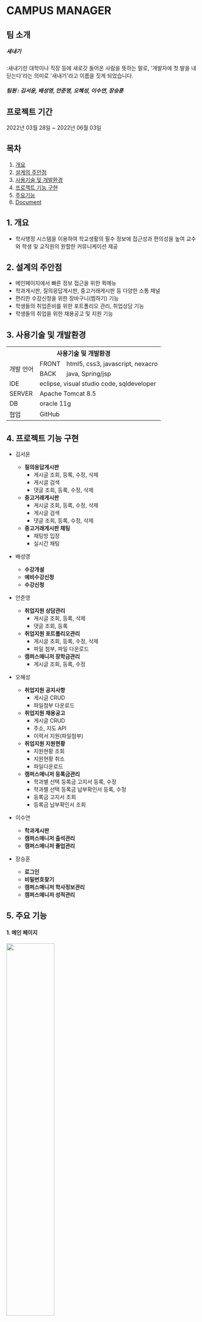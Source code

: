 # CAMPUS MANAGER

## 팀 소개
##### 새내기
:새내기란 대학이나 직장 등에 새로갓 들어온 사람을 뜻하는 말로, 
'개발자에 첫 발을 내딛는다'라는 의미로 '새내기'라고 이름을 짓게 되었습니다. 
##### 팀원 : 김서윤, 배성영, 안준영, 오혜성, 이수연, 장승훈

## 프로젝트 기간
2022년 03월 28일 ~ 2022년 06월 03일

## 목차  
1. [개요](#1-개요)
2. [설계의 주안점](#2-설계의-주안점)
3. [사용기술 및 개발환경](#3-사용기술-및-개발환경)
4. [프로젝트 기능 구현](#4-프로젝트-기능-구현)
5. [주요기능](#5-주요기능)
6. [Document](#6-document)


## 1. 개요
- 학사행정 시스템을 이용하여 학교생활의 필수 정보에 접근성과 편의성을 높여 
  교수와 학생 및 교직원의 원할한 커뮤니케이션 제공


## 2. 설계의 주안점
- 메인페이지에서 빠른 정보 접근을 위한 퀵메뉴
- 학과게시판, 질의응답게시판, 중고거래게시판 등 다양한 소통 채널
- 편리한 수강신청을 위한 장바구니(찜하기) 기능
- 학생들의 취업준비를 위한 포트폴리오 관리, 취업상담 기능
- 학생들의 취업을 위한 채용공고 및 지원 기능


## 3. 사용기술 및 개발환경

<table>
   <tr>
    <th colspan="3">사용기술 및 개발환경</th>
  </tr>
  
  <tr>
    <td rowspan="2">개발 언어</td>
    <td>FRONT</td>
    <td>html5, css3, javascript, nexacro</td>
  </tr>
  <tr>
    <td>BACK</td>
    <td> java, Spring/jsp</td>
  </tr>
  <tr>
    <td>IDE</td>
    <td colspan="2">eclipse, visual studio code, sqldeveloper</td>
  </tr>
  <tr>
    <td>SERVER</td>
    <td colspan="2">Apache Tomcat 8.5</td>
  </tr>
  <tr>
    <td>DB</td>
    <td colspan="2">oracle 11g </td>
  </tr>
  <tr>
    <td>협업</td>
    <td colspan="2">GitHub</td>
  </tr>
</table>



## 4. 프로젝트 기능 구현

  - 김서윤
    - **질의응답게시판**
      - 게시글 조회, 등록, 수정, 삭제
      - 게시글 검색
      - 댓글 조회, 등록, 수정, 삭제
    - **중고거래게시판**
      - 게시글 조회, 등록, 수정, 삭제
      - 게시글 검색
      - 댓글 조회, 등록, 수정, 삭제
    - **중고거래게시판 채팅**
      - 채팅방 입장
      - 실시간 채팅 
  
  
  - 배성영
    - **수강개설**
    - **예비수강신청**
    - **수강신청**
  
  
  - 안준영
    - **취업지원 상담관리**
        - 게시글 조회, 등록, 삭제
        - 댓글 조회, 등록
    - **취업지원 포트폴리오관리**
       - 게시글 조회, 등록, 수정, 삭제
       - 파일 첨부, 파일 다운로드
    - **캠퍼스매니저 장학금관리**
       - 게시글 조회, 등록, 수정
  
  - 오혜성
    - **취업지원 공지사항**
      - 게시글 CRUD
      - 파일첨부 다운로드
    - **취업지원 채용공고**
      - 게시글 CRUD
      - 주소, 지도 API
      - 이력서 지원(파일첨부) 
    - **취업지원 지원현황**
      - 지원현황 조회
      - 지원현황 취소
      - 파일다운로드 
    - **캠퍼스매니저 등록금관리**
      - 학과별 선택 등록금 고지서 등록, 수정
      - 학과별 선택 등록금 납부확인서 등록, 수정
      - 등록금 고지서 조회
      - 등록금 납부확인서 조회 
  
  
  - 이수연
    - **학과게시판**
    - **캠퍼스매니저 출석관리**
    - **캠퍼스매니저 졸업관리**


  - 장승훈
    - **로그인**
    - **비밀번호찾기**
    - **캠퍼스매니저 학사정보관리**
    - **캠퍼스매니저 성적관리**


 
## 5. 주요 기능
#### 1. 메인 페이지
<img src="https://user-images.githubusercontent.com/98931301/172272754-5c347ca5-d14b-4c6b-b413-5fd7eaa641bb.png" width="50%">

#### 2. 로그인
<img src="https://user-images.githubusercontent.com/98931301/172272813-0ee01434-ae39-495e-8ce1-34e73a206ca0.png" width="50%">

#### 3. 캠퍼스 매니저
##### -학사정보
<img src="https://user-images.githubusercontent.com/98931301/172273021-da667a95-312c-4d75-a0e5-cdae9ae40e70.png" width="50%">

##### -성적관리
<img src="https://user-images.githubusercontent.com/98931301/172273031-cd4f2176-69e6-454d-8455-de140e32c590.png" width="50%">

##### -졸업관리
<img src="https://user-images.githubusercontent.com/98931301/172273043-3e0ae6ae-eccd-4ed3-ab35-96a867adf281.png" width="50%">

##### -출석관리
<img src="https://user-images.githubusercontent.com/98931301/172273055-b447d4a8-36ab-4f0b-8dcc-8d79301a3474.png" width="50%">

##### -장학관리  
<img src="https://user-images.githubusercontent.com/98931301/172273069-bb2398bd-f7d1-42fc-a62d-97860ba79455.png" width="50%"><img src="https://user-images.githubusercontent.com/98931301/172273076-51b2c01d-8821-4477-bb4c-c7091eb5e39a.png" width="50%">

##### -등록금관리
<img src="https://user-images.githubusercontent.com/98931301/172273083-9f0beeac-3411-4f21-851c-49e95cd214ee.png" width="50%"><img src="https://user-images.githubusercontent.com/98931301/172273093-9f8ebe0f-a330-456a-a4ad-ca2028d699f4.png" width="50%">

#### 4. 게시판
##### -학과게시판
<img src="https://user-images.githubusercontent.com/98931301/172272821-823cf203-4646-4203-973e-53d833ef1a9f.png" width="50%"><img src="https://user-images.githubusercontent.com/98931301/172272833-56828f96-f501-4944-88a4-2e6d93d1b1eb.png" width="50%">

##### -질의응답게시판
<img src="https://user-images.githubusercontent.com/98931301/172272844-cf2447e9-994a-48a4-8c2b-1b9869cef485.png" width="50%"><img src="https://user-images.githubusercontent.com/98931301/172272853-f188fa2d-4cf8-484c-91f4-e321bcbbb22d.png" width="50%">

##### -중고거래게시판  
<img src="https://user-images.githubusercontent.com/98931301/172272860-d43c068a-4638-41e7-8420-e1969e39f8ab.png" width="50%"><img src="https://user-images.githubusercontent.com/98931301/172272870-c7ed3b86-4cd7-4a14-8971-65e080f78419.png" width="50%">

#### 5. 수강신청
##### -수강개설
<img src="https://user-images.githubusercontent.com/98931301/172272881-a5dc6536-45e2-45c4-b154-2e8f621bcbb9.png" width="50%"><img src="https://user-images.githubusercontent.com/98931301/172272886-592df062-5cd5-4c00-b187-237551085cb1.png" width="50%">

##### -예비수강신청
<img src="https://user-images.githubusercontent.com/98931301/172272892-2b88ce92-505b-45b0-8a21-c73e71b81c30.png" width="50%"><img src="https://user-images.githubusercontent.com/98931301/172272900-783a1468-0832-493e-b1b4-d81afc443284.png" width="50%">

##### -수강신청  
<img src="https://user-images.githubusercontent.com/98931301/172272907-faba9652-4ba7-4b4a-940e-8369079c9693.png" width="50%"><img src="https://user-images.githubusercontent.com/98931301/172272913-2025ef78-1881-464f-b80a-9dac72a3f21f.png" width="50%">

#### 6. 취업지원센터
##### -공지사항
<img src="https://user-images.githubusercontent.com/98931301/172272930-46fee4cd-86aa-4f1a-ba75-b7591a5f1b2f.png" width="50%"><img src="https://user-images.githubusercontent.com/98931301/172272938-53a3f2e9-03c4-4b66-b514-fcc42080df6a.png" width="50%">

##### -채용공고
<img src="https://user-images.githubusercontent.com/98931301/172272946-0403ab96-aa4e-4542-bc23-b102d026d344.png" width="50%"><img src="https://user-images.githubusercontent.com/98931301/172272962-634b671a-ecf4-4fdf-8562-8ce06c56cc5e.png" width="50%">

##### -지원현황
<img src="https://user-images.githubusercontent.com/98931301/172272970-2ac8bdbd-1f17-4e5a-9ef0-574cea28990b.png" width="50%">

##### -상담관리
<img src="https://user-images.githubusercontent.com/98931301/172272987-76e8c136-cef9-4ab9-bd31-dbec3875612c.png" width="50%">

##### -포트폴리오  
<img src="https://user-images.githubusercontent.com/98931301/172273006-510626c8-25d9-489f-b1ca-d3e653e8a293.png" width="50%">


## 6. Document
### Use Case Diagram
[CAMPUSMANAGER_UseCase.pdf](https://github.com/1129khNexapring/CAMMAE/files/8843402/CAMPUSMANAGER_UseCase.pdf)


### Flowchart
[CAMPUSMANAGER_FlowChart.pdf](https://github.com/1129khNexapring/CAMMAE/files/8843386/CAMPUSMANAGER_FlowChart.pdf)


### WireFrame
[CAMPUSMANAGER_WireFrame.pdf](https://github.com/1129khNexapring/CAMMAE/files/8843349/CAMPUSMANAGER_WireFrame.pdf)


### ERD
[CAMPUSMANAGR_ERD.pdf](https://github.com/1129khNexapring/CAMMAE/files/8843328/CAMPUSMANAGR_ERD.pdf)


### Class Diagram
[CAMPUSMANAGER_ClassDiagram.pdf](https://github.com/1129khNexapring/CAMMAE/files/8843336/CAMPUSMANAGER_ClassDiagram.pdf)


### Squence Diagram
[CAMPUSMANAGER_SquenceDiagram.pdf](https://github.com/1129khNexapring/CAMMAE/files/8843341/CAMPUSMANAGER_SquenceDiagram.pdf)

